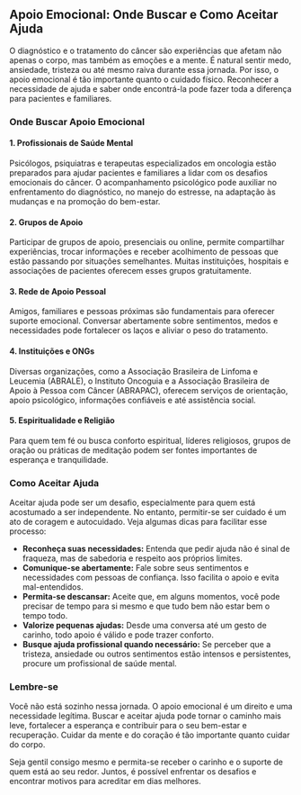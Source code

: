 
## Apoio Emocional: Onde Buscar e Como Aceitar Ajuda

O diagnóstico e o tratamento do câncer são experiências que afetam não apenas o corpo, mas também as emoções e a mente. É natural sentir medo, ansiedade, tristeza ou até mesmo raiva durante essa jornada. Por isso, o apoio emocional é tão importante quanto o cuidado físico. Reconhecer a necessidade de ajuda e saber onde encontrá-la pode fazer toda a diferença para pacientes e familiares.

### Onde Buscar Apoio Emocional

#### 1. **Profissionais de Saúde Mental**
Psicólogos, psiquiatras e terapeutas especializados em oncologia estão preparados para ajudar pacientes e familiares a lidar com os desafios emocionais do câncer. O acompanhamento psicológico pode auxiliar no enfrentamento do diagnóstico, no manejo do estresse, na adaptação às mudanças e na promoção do bem-estar.

#### 2. **Grupos de Apoio**
Participar de grupos de apoio, presenciais ou online, permite compartilhar experiências, trocar informações e receber acolhimento de pessoas que estão passando por situações semelhantes. Muitas instituições, hospitais e associações de pacientes oferecem esses grupos gratuitamente.

#### 3. **Rede de Apoio Pessoal**
Amigos, familiares e pessoas próximas são fundamentais para oferecer suporte emocional. Conversar abertamente sobre sentimentos, medos e necessidades pode fortalecer os laços e aliviar o peso do tratamento.

#### 4. **Instituições e ONGs**
Diversas organizações, como a Associação Brasileira de Linfoma e Leucemia (ABRALE), o Instituto Oncoguia e a Associação Brasileira de Apoio à Pessoa com Câncer (ABRAPAC), oferecem serviços de orientação, apoio psicológico, informações confiáveis e até assistência social.

#### 5. **Espiritualidade e Religião**
Para quem tem fé ou busca conforto espiritual, líderes religiosos, grupos de oração ou práticas de meditação podem ser fontes importantes de esperança e tranquilidade.

### Como Aceitar Ajuda

Aceitar ajuda pode ser um desafio, especialmente para quem está acostumado a ser independente. No entanto, permitir-se ser cuidado é um ato de coragem e autocuidado. Veja algumas dicas para facilitar esse processo:

- **Reconheça suas necessidades:** Entenda que pedir ajuda não é sinal de fraqueza, mas de sabedoria e respeito aos próprios limites.
- **Comunique-se abertamente:** Fale sobre seus sentimentos e necessidades com pessoas de confiança. Isso facilita o apoio e evita mal-entendidos.
- **Permita-se descansar:** Aceite que, em alguns momentos, você pode precisar de tempo para si mesmo e que tudo bem não estar bem o tempo todo.
- **Valorize pequenas ajudas:** Desde uma conversa até um gesto de carinho, todo apoio é válido e pode trazer conforto.
- **Busque ajuda profissional quando necessário:** Se perceber que a tristeza, ansiedade ou outros sentimentos estão intensos e persistentes, procure um profissional de saúde mental.

### Lembre-se

Você não está sozinho nessa jornada. O apoio emocional é um direito e uma necessidade legítima. Buscar e aceitar ajuda pode tornar o caminho mais leve, fortalecer a esperança e contribuir para o seu bem-estar e recuperação. Cuidar da mente e do coração é tão importante quanto cuidar do corpo.

Seja gentil consigo mesmo e permita-se receber o carinho e o suporte de quem está ao seu redor. Juntos, é possível enfrentar os desafios e encontrar motivos para acreditar em dias melhores.
```
